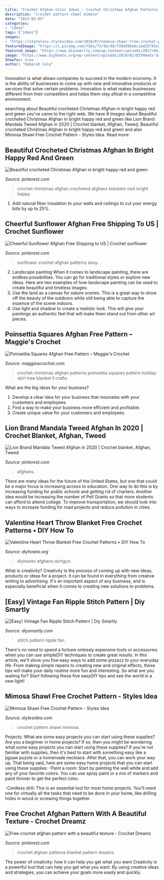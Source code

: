 ```yaml
---
title: "Crochet Afghan Color Ideas - Crochet Christmas Afghan Patterns Poinsettia Squares Pattern Holiday Skirt Tree Blanket Ll Crafts"
description: "Crochet pattern shawl mimosa"
date: "2023-02-05"
categories:
- "ideas"
tags: ["ideas"]
images:
- "https://stateless.stylesidea.com/2018/07/mimosa-shawl-free-crochet-pattern.jpg"
featuredImage: "https://i.pinimg.com/736x/f3/9d/99/f39d99be6c1ed25795e2320c2d149b0b.jpg"
featured_image: "https://www.diysmartly.com/wp-content/uploads/2017/04/Vintage-Fan-Ripple-Stitch-Pattern.jpg"
image: "https://www.diyhowto.org/wp-content/uploads/2019/01/DIYHowto-Valentine-Heart-Throw-Blanket-Free-Crochet-Patterns-02.jpg"
ShowToc: true
author: "Deborah Cole"
---
```



Innovation is what allows companies to succeed in the modern economy. It is the ability of businesses to come up with new and innovative products or services that solve certain problems. Innovation is what makes businesses different from their competitors and helps them stay afloat in a competitive environment.

	

		
searching about Beautiful crocheted Christmas Afghan in bright happy red and green you've came to the right web. We have 8 Images about Beautiful crocheted Christmas Afghan in bright happy red and green like Lion Brand Mandala Tweed Afghan in 2020 | Crochet blanket, Afghan, Tweed, Beautiful crocheted Christmas Afghan in bright happy red and green and also Mimosa Shawl Free Crochet Pattern - Styles Idea. Read more:
		
    
## Beautiful Crocheted Christmas Afghan In Bright Happy Red And Green

<img loading=lazy src="https://i.pinimg.com/736x/bb/66/21/bb66219343d83b04a414a7f805aeb742.jpg" onerror="this.onerror=null;this.src='https://tse3.mm.bing.net/th?id=OIP.fXJaNEHuEZZBiPZvTZMLxwHaJ4&amp;pid=15.1';" alt="Beautiful crocheted Christmas Afghan in bright happy red and green">

_Source: pinterest.com_

>crochet christmas afghan crocheted afghans blankets visit bright happy. 

	

1. Add natural fiber insulation to your walls and ceilings to cut your energy bills by up to 25%.

    
## Cheerful Sunflower Afghan Free Shipping To US | Crochet Sunflower

<img loading=lazy src="https://i.pinimg.com/736x/f3/9d/99/f39d99be6c1ed25795e2320c2d149b0b.jpg" onerror="this.onerror=null;this.src='https://tse4.mm.bing.net/th?id=OIP.7jnFtR2xFbS6YYuL8riOcAHaJ4&amp;pid=15.1';" alt="Cheerful Sunflower Afghan Free Shipping to US | Crochet sunflower">

_Source: pinterest.com_

>sunflower crochet afghan patterns easy. 

	

2. Landscape painting
When it comes to landscape painting, there are endless possibilities. You can go for traditional styles or explore new ideas. Here are two examples of how landscape painting can be used to create beautiful and timeless images: 
2. Use the land as a canvas for nature scenes. This is a great way to show off the beauty of the outdoors while still being able to capture the essence of the scene indoors.
3. Use light and shadow to create a realistic look. This will give your paintings an authentic feel that will make them stand out from other art pieces.

    
## Poinsettia Squares Afghan Free Pattern – Maggie&#039;s Crochet

<img loading=lazy src="http://cdn.shopify.com/s/files/1/0219/4430/files/FP177-optw_large.jpg?9439454307017067102" onerror="this.onerror=null;this.src='https://tse2.mm.bing.net/th?id=OIP.8J6xxpXCN4ycERiYVUJRbQAAAA&amp;pid=15.1';" alt="Poinsettia Squares Afghan Free Pattern – Maggie&#039;s Crochet">

_Source: maggiescrochet.com_

>crochet christmas afghan patterns poinsettia squares pattern holiday skirt tree blanket ll crafts. 

	

What are the big ideas for your business?
1. Develop a clear idea for your business that resonates with your customers and employees.
2. Find a way to make your business more efficient and profitable.
3. Create unique value for your customers and employees.

    
## Lion Brand Mandala Tweed Afghan In 2020 | Crochet Blanket, Afghan, Tweed

<img loading=lazy src="https://i.pinimg.com/736x/d4/ab/68/d4ab68b54d9eef5b56a9134b76da3268.jpg" onerror="this.onerror=null;this.src='https://tse3.mm.bing.net/th?id=OIP.oIH8DQmpjfV0VH9cU5afCgHaK2&amp;pid=15.1';" alt="Lion Brand Mandala Tweed Afghan in 2020 | Crochet blanket, Afghan, Tweed">

_Source: pinterest.com_

>afghans. 

	

There are many ideas for the future of the United States, but one that could be a major focus is increasing access to education. One way to do this is by increasing funding for public schools and getting rid of charters. Another idea would be increasing the number of Pell Grants so that more students can afford to attend college. To improve transportation, we should look into ways to increase funding for road projects and reduce pollution in cities.

    
## Valentine Heart Throw Blanket Free Crochet Patterns • DIY How To

<img loading=lazy src="https://www.diyhowto.org/wp-content/uploads/2019/01/DIYHowto-Valentine-Heart-Throw-Blanket-Free-Crochet-Patterns-02.jpg" onerror="this.onerror=null;this.src='https://tse3.mm.bing.net/th?id=OIP.cD7Y_WOOBBPibo98RooufQHaQP&amp;pid=15.1';" alt="Valentine Heart Throw Blanket Free Crochet Patterns • DIY How To">

_Source: diyhowto.org_

>diyhowto afghans dortgun. 

	

What is creativity?
Creativity is the process of coming up with new ideas, products or ideas for a project. It can be found in everything from creative writing to advertising. It's an important aspect of any business, and is especially beneficial when it comes to creating new solutions to problems.

    
## [Easy] Vintage Fan Ripple Stitch Pattern | Diy Smartly

<img loading=lazy src="https://www.diysmartly.com/wp-content/uploads/2017/04/Vintage-Fan-Ripple-Stitch-Pattern.jpg" onerror="this.onerror=null;this.src='https://tse2.mm.bing.net/th?id=OIP.VqGyG3ZwOtfsmBXqoaCmvgHaEX&amp;pid=15.1';" alt="[Easy] Vintage Fan Ripple Stitch Pattern | Diy Smartly">

_Source: diysmartly.com_

>stitch pattern ripple fan. 

	

There's no need to spend a fortune onlessly expensive tools or accessories when you can use simpleDIY techniques to create great results. In this article, we'll show you five easy ways to add some pizzazz to your everyday life. From making simple repairs to creating new and original effects, these tips will make your daily routine more fun and interesting. So what are you waiting for? Start following these five easyDIY tips and see the world in a new light!

    
## Mimosa Shawl Free Crochet Pattern - Styles Idea

<img loading=lazy src="https://stateless.stylesidea.com/2018/07/mimosa-shawl-free-crochet-pattern.jpg" onerror="this.onerror=null;this.src='https://tse3.mm.bing.net/th?id=OIP.hffZBeGVCfIB4PbZqpS2DgHaDt&amp;pid=15.1';" alt="Mimosa Shawl Free Crochet Pattern - Styles Idea">

_Source: stylesidea.com_

>crochet pattern shawl mimosa. 

	

Projects: What are some easy projects you can start using these supplies?
Are you a beginner in home projects? If so, then you might be wondering what some easy projects you can start using these supplies? If you're not familiar with supplies, then it's best to start with something easy like a jigsaw puzzle or a homemade necklace. After that, you can work your way up. That being said, here are some easy home projects that you can start using these supplies: 
-Paint a room: Start by painting the wall white and add any of your favorite colors. You can use spray paint or a mix of markers and paint thinner to get the perfect color. 

-Cordless drill: This is an essential tool for most home projects. You'll need one for virtually all the tasks that need to be done in your home, like drilling holes in wood or screwing things together.

    
## Free Crochet Afghan Pattern With A Beautiful Texture - Crochet Dreamz

<img loading=lazy src="https://i.pinimg.com/736x/1e/66/26/1e66263f79676c690952c9c1a9e4a4dc.jpg" onerror="this.onerror=null;this.src='https://tse3.mm.bing.net/th?id=OIP.Y87Z_YPAB88kk1rBlLAz0QHaJ4&amp;pid=15.1';" alt="Free crochet afghan pattern with a beautiful texture - Crochet Dreamz">

_Source: pinterest.com_

>crochet afghan patterns blanket pattern dreamz. 

	

The power of creativity: how it can help you get what you want
Creativity is a powerful tool that can help you get what you want. By using creative ideas and strategies, you can achieve your goals more easily and quickly.

